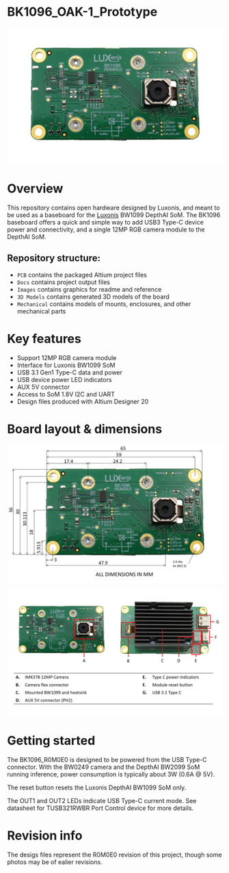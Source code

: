 # BK1096_OAK-1_Prototype

![](../BK1096_OAK-1_Prototype/Images/BK1096_R0M0E0_front.jpg)

# Overview

This repository contains open hardware designed by Luxonis, and meant to be used as a baseboard for the [Luxonis](https://www.luxonis.com/depthai) BW1099 DepthAI SoM. The BK1096 baseboard offers a quick and simple way to add USB3 Type-C device power and connectivity, and a single 12MP RGB camera module to the DepthAI SoM. 

## Repository structure:
* `PCB` contains the packaged Altium project files
* `Docs` contains project output files
* `Images` contains graphics for readme and reference
* `3D Models` contains generated 3D models of the board
* `Mechanical` contains models of mounts, enclosures, and other mechanical parts

# Key features
* Support 12MP RGB camera module
* Interface for Luxonis BW1099 SoM
* USB 3.1 Gen1 Type-C data and power
* USB device power LED indicators
* AUX 5V connector
* Access to SoM 1.8V I2C and UART 
* Design files produced with Altium Designer 20


# Board layout & dimensions

![](../BK1096_OAK-1_Prototype/Images/BK1096_R0M0E0_dims.jpg)

![](../BK1096_OAK-1_Prototype/Images/BK1096_R0M0E0_cs_annotation.jpg)

# Getting started
The BK1096_R0M0E0 is designed to be powered from the USB Type-C connector. With the BW0249 camera and the DepthAI BW2099 SoM running inference, power consumption is typically about 3W (0.6A @ 5V).

The reset button resets the Luxonis DepthAI BW1099 SoM only. 

The OUT1 and OUT2 LEDs indicate USB Type-C current mode. See datasheet for TUSB321RWBR Port Control device for more details. 



# Revision info
The desigs files represent the R0M0E0 revision of this project, though some photos may be of ealier revisions. 
